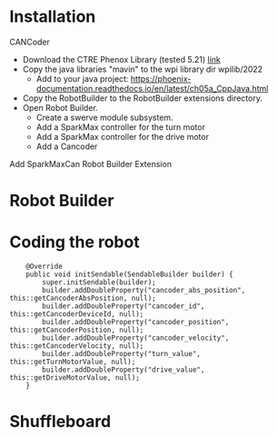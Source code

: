 # Installation

CANCoder

* Download the CTRE Phenox Library (tested 5.21) [link](https://store.ctr-electronics.com/software/)
* Copy the java libraries "mavin" to the wpi library dir wpilib/2022
  * Add to your java project: https://phoenix-documentation.readthedocs.io/en/latest/ch05a_CppJava.html 
* Copy the RobotBuilder to the RobotBuilder extensions directory.
* Open Robot Builder.  
  * Create a swerve module subsystem.
  * Add a SparkMax controller for the turn motor
  * Add a SparkMax controller for the drive motor
  * Add a Cancoder

Add SparkMaxCan Robot Builder Extension


# Robot Builder

# Coding the robot

```
    @Override
    public void initSendable(SendableBuilder builder) {
        super.initSendable(builder);
        builder.addDoubleProperty("cancoder_abs_position", this::getCancoderAbsPosition, null);
        builder.addDoubleProperty("cancoder_id", this::getCancoderDeviceId, null);
        builder.addDoubleProperty("cancoder_position", this::getCancoderPosition, null);
        builder.addDoubleProperty("cancoder_velocity", this::getCancoderVelocity, null);
        builder.addDoubleProperty("turn_value", this::getTurnMotorValue, null);
        builder.addDoubleProperty("drive_value", this::getDriveMotorValue, null);
    }
```

# Shuffleboard